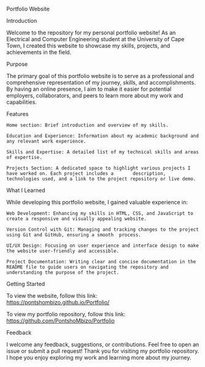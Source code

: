 Portfolio Website


Introduction

Welcome to the repository for my personal portfolio website! As an Electrical and Computer Engineering student at the University of Cape Town, I created this website to showcase my skills, projects, and achievements in the field.

Purpose

The primary goal of this portfolio website is to serve as a professional and comprehensive representation of my journey, skills, and accomplishments. By having an online presence, I aim to make it easier for potential employers, collaborators, and peers to learn more about my work and capabilities.

Features

    Home section: Brief introduction and overview of my skills.

    Education and Experience: Information about my academic background and any relevant work experience.

    Skills and Expertise: A detailed list of my technical skills and areas of expertise.

    Projects Section: A dedicated space to highlight various projects I have worked on. Each project includes a       description, technologies used, and a link to the project repository or live demo.

What I Learned

While developing this portfolio website, I gained valuable experience in:

    Web Development: Enhancing my skills in HTML, CSS, and JavaScript to create a responsive and visually appealing website.

    Version Control with Git: Managing and tracking changes to the project using Git and GitHub, ensuring a smooth  process.

    UI/UX Design: Focusing on user experience and interface design to make the website user-friendly and accessible.

    Project Documentation: Writing clear and concise documentation in the README file to guide users on navigating the repository and understanding the purpose of the project.

Getting Started

To view the website, follow this link: https://pontshombizo.github.io/Portfolio/

To view my portfolio repository, follow this link: https://github.com/PontshoMbizo/Portfolio

Feedback

I welcome any feedback, suggestions, or contributions. Feel free to open an issue or submit a pull request!
Thank you for visiting my portfolio repository. I hope you enjoy exploring my work and learning more about my journey.